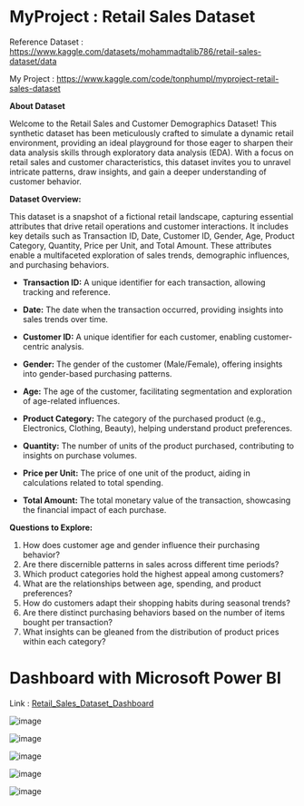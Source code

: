 # MyProject : Retail Sales Dataset

Reference Dataset : https://www.kaggle.com/datasets/mohammadtalib786/retail-sales-dataset/data

My Project : https://www.kaggle.com/code/tonphumpl/myproject-retail-sales-dataset

**About Dataset**

Welcome to the Retail Sales and Customer Demographics Dataset! This synthetic dataset has been meticulously crafted to simulate a dynamic retail environment, providing an ideal playground for those eager to sharpen their data analysis skills through exploratory data analysis (EDA). With a focus on retail sales and customer characteristics, this dataset invites you to unravel intricate patterns, draw insights, and gain a deeper understanding of customer behavior.

**Dataset Overview:**

This dataset is a snapshot of a fictional retail landscape, capturing essential attributes that drive retail operations and customer interactions. It includes key details such as Transaction ID, Date, Customer ID, Gender, Age, Product Category, Quantity, Price per Unit, and Total Amount. These attributes enable a multifaceted exploration of sales trends, demographic influences, and purchasing behaviors.

- **Transaction ID:** A unique identifier for each transaction, allowing tracking and reference.

- **Date:** The date when the transaction occurred, providing insights into sales trends over time.

- **Customer ID:** A unique identifier for each customer, enabling customer-centric analysis.

- **Gender:** The gender of the customer (Male/Female), offering insights into gender-based purchasing patterns.

- **Age:** The age of the customer, facilitating segmentation and exploration of age-related influences.

- **Product Category:** The category of the purchased product (e.g., Electronics, Clothing, Beauty), helping understand product preferences.

- **Quantity:** The number of units of the product purchased, contributing to insights on purchase volumes.

- **Price per Unit:** The price of one unit of the product, aiding in calculations related to total spending.

- **Total Amount:** The total monetary value of the transaction, showcasing the financial impact of each purchase.

**Questions to Explore:**

1. How does customer age and gender influence their purchasing behavior?
2. Are there discernible patterns in sales across different time periods?
3. Which product categories hold the highest appeal among customers?
4. What are the relationships between age, spending, and product preferences?
5. How do customers adapt their shopping habits during seasonal trends?
6. Are there distinct purchasing behaviors based on the number of items bought per transaction?
7. What insights can be gleaned from the distribution of product prices within each category?

# Dashboard with Microsoft Power BI

Link : [Retail_Sales_Dataset_Dashboard](https://app.powerbi.com/MobileRedirect.html?reportPage=ReportSection&Context=share-report&bookmarkGuid=b5f04751-7ffd-4beb-98fd-77826d902173&groupObjectId=019505e3-a3d4-4886-b5cf-829588053395&reportObjectId=82dbe406-af44-48a0-8b78-fe62e09da0b8&action=OpenReport&ctid=213e491d-43e3-4a8c-ac2d-8a26ed885e0f&pbi_source=mobile_ios)

![image](https://github.com/TonKphumpl/Kaggle_Works/assets/139863067/3b22666d-9b8a-4696-9e96-2e268a4b3291)

![image](https://github.com/TonKphumpl/Kaggle_Works/assets/139863067/07b3beda-05a5-4ee2-9455-6a93bf227fbb)

![image](https://github.com/TonKphumpl/Kaggle_Works/assets/139863067/f85c6df1-7c49-40b7-a46b-5e9de7f04773)

![image](https://github.com/TonKphumpl/Kaggle_Works/assets/139863067/1265a6e7-6da0-49d3-887d-07c26dedd233)

![image](https://github.com/TonKphumpl/Kaggle_Works/assets/139863067/877c4f6c-f3c8-4892-86c0-4ce9e7690490)





